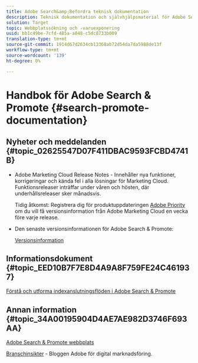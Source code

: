 ```yaml
---
title: Adobe Search&amp;Befordra teknisk dokumentation
description: Teknisk dokumentation och självhjälpsmaterial för Adobe Search&amp;Promote
solution: Target
topic: Webbplatssökning och -varuexponering
uuid: bb1c49be-7cfd-485a-a848-c5dc8733b009
translation-type: tm+mt
source-git-commit: 1914d67d2634cb13368ab72d54da7da5988de13f
workflow-type: tm+mt
source-wordcount: '139'
ht-degree: 0%

---
```



# Handbok för Adobe Search &amp; Promote {#search-promote-documentation}

## Nyheter och meddelanden {#topic_02625547D07F411DBAC9593FCBD4741B}

<!-- * **Attention:** [Adobe Search&amp;Promote End-of-Service Announcement](/help/sp-eol.md). -->

* Adobe Marketing Cloud Release Notes - Innehåller nya funktioner, korrigeringar och kända fel i alla lösningar för Marketing Cloud. Funktionsreleaser inträffar under våren och hösten, där underhållsreleaser sker månadsvis.

   Tidig åtkomst: Registrera dig för produktuppdateringen [Adobe Priority](https://campaign.adobe.com/webApp/adbePriorityProductSubscribe) om du vill få versionsinformation från Adobe Marketing Cloud en vecka före varje release.

* Den senaste versionsinformationen för Adobe Search &amp; Promote:

   [Versionsinformation](/help/c-searchpromote-release-notes/c-rn-02-13-18-version-1811.md)

## Informationsdokument {#topic_EED10B7F7E8D4A9A8F759FE24C461937}

[Förstå och utforma indexanslutningsflöden i Adobe Search &amp; Promote](https://marketing.adobe.com/resources/help/en_US/snp/index_connector_feeds.pdf)

## Annan information {#topic_34A00195904D4AE7AE982D3746F693AA}

[Adobe Search &amp; Promote webbplats](https://www.adobe.com/solutions/testing-targeting/search-driven-merchandising.html)

[Branschinsikter](https://blogs.adobe.com/digitalmarketing/)  - Bloggen Adobe för digital marknadsföring.
